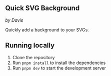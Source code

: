 ## Quick SVG Background

_by Davis_

Quickly add a background to your SVGs.

## Running locally

1. Clone the repository
2. Run `pnpm install` to install the dependencies
3. Run `pnpm dev` to start the development server
